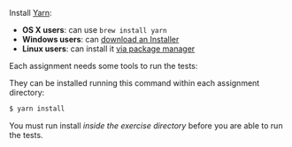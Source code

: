 Install [Yarn](https://yarnpkg.com/lang/en/docs/install):

- **OS X users**: can use `brew install yarn`
- **Windows users**: can
  [download an Installer](https://yarnpkg.com/latest.msi)
- **Linux users**: can install it
  [via package manager](https://yarnpkg.com/lang/en/docs/install/#linux-tab)

Each assignment needs some tools to run the tests:

They can be installed running this command within each assignment directory:

```bash
$ yarn install
```

You must run install _inside the exercise directory_ before you are able to run the tests.

